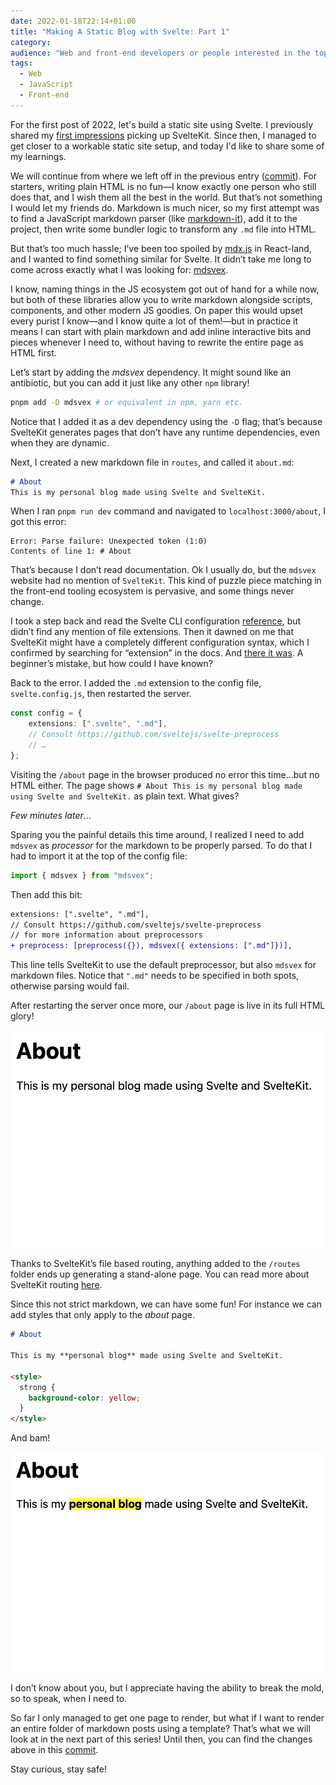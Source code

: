 ```yaml
---
date: 2022-01-18T22:14+01:00
title: "Making A Static Blog with Svelte: Part 1"
category:
audience: "Web and front-end developers or people interested in the topic"
tags:
  - Web
  - JavaScript
  - Front-end
---
```


For the first post of 2022, let's build a static site using Svelte. I previously shared my [first impressions](https://redalemeden.com/blog/2021/picking-up-svelte) picking up SvelteKit. Since then, I managed to get closer to a workable static site setup, and today I'd like to share some of my learnings.

We will continue from where we left off in the previous entry ([commit](https://github.com/kaishin/svelte-starter/commit/e108b31282d128e79743b3d2abbad9a27224d6e0)). For starters, writing plain HTML is no fun—I know exactly one person who still does that, and I wish them all the best in the world. But that’s not something I would let my friends do. Markdown is much nicer, so my first attempt was to find a JavaScript markdown parser (like [markdown-it](https://github.com/markdown-it/markdown-it)), add it to the project, then write some bundler logic to transform any `.md` file into HTML.

But that’s too much hassle; I’ve been too spoiled by [mdx.js](https://mdxjs.com) in React-land, and I wanted to find something similar for Svelte. It didn’t take me long to come across exactly what I was looking for: [mdsvex](https://mdsvex.com). 

I know, naming things in the JS ecosystem got out of hand for a while now, but both of these libraries allow you to write markdown alongside scripts, components, and other modern JS goodies. On paper this would upset every purist I know—and I know quite a lot of them!—but in practice it means I can start with plain markdown and add inline interactive bits and pieces whenever I need to, without having to rewrite the entire page as HTML first.

Let’s start by adding the _mdsvex_ dependency. It might sound like an antibiotic, but you can add it just like any other `npm` library!

```sh
pnpm add -D mdsvex # or equivalent in npm, yarn etc.
```

Notice that I added it as a dev dependency using the `-D` flag; that’s because SvelteKit generates pages that don’t have any runtime dependencies, even when they are dynamic.

Next, I created a new markdown file in `routes`, and called it `about.md`:

```md
# About
This is my personal blog made using Svelte and SvelteKit.
```

When I ran `pnpm run dev` command and navigated to `localhost:3000/about`, I got this error:

```
Error: Parse failure: Unexpected token (1:0)
Contents of line 1: # About
```

That’s because I don’t read documentation. Ok I usually do, but the `mdsvex` website had no mention of `SvelteKit`. This kind of puzzle piece matching in the front-end tooling ecosystem is pervasive, and some things never change.

I took a step back and read the Svelte CLI configuration [reference](https://wmzy.github.io/svelte-cli/config/#global-cli-config), but didn’t find any mention of file extensions. Then it dawned on me that SvelteKit might have a completely different configuration syntax, which I confirmed by searching for “extension” in the docs. And [there it was](https://kit.svelte.dev/docs#configuration). A beginner’s mistake, but how could I have known?

Back to the error. I added the `.md` extension to the config file, `svelte.config.js`, then restarted the server.

```typescript
const config = {
	extensions: [".svelte", ".md"],
	// Consult https://github.com/sveltejs/svelte-preprocess
	// …
};
```

Visiting the `/about` page in the browser produced no error this time...but no HTML either. The page shows `# About This is my personal blog made using Svelte and SvelteKit.` as plain text. What gives?

_Few minutes later_...

Sparing you the painful details this time around, I realized I need to add `mdsvex` as _processor_ for the markdown to be properly parsed. To do that I had to import it at the top of the config file:

```js
import { mdsvex } from "mdsvex";
```

Then add this bit:

```diff
extensions: [".svelte", ".md"],
// Consult https://github.com/sveltejs/svelte-preprocess
// for more information about preprocessors
+ preprocess: [preprocess({}), mdsvex({ extensions: [".md"]})],
```

This line tells SvelteKit to use the default preprocessor, but also `mdsvex` for markdown files. Notice that `".md"` needs to be specified in both spots, otherwise parsing would fail.

After restarting the server once more, our `/about` page is live in its full HTML glory!

![About page preview 1](about-page-1.png)

Thanks to SvelteKit’s file based routing, anything added to the `/routes` folder ends up generating a stand-alone page. You can read more about SvelteKit routing [here](https://kit.svelte.dev/docs#routing).

Since this not strict markdown, we can have some fun! For instance we can add styles that only apply to the _about_ page.

```md
# About

This is my **personal blog** made using Svelte and SvelteKit.

<style>
  strong {
    background-color: yellow;
  }
</style>
```

And bam!

![About page preview 2](about-page-2.png)

I don’t know about you, but I appreciate having the ability to break the mold, so to speak, when I need to.

So far I only managed to get one page to render, but what if I want to render an entire folder of markdown posts using a template? That’s what we will look at in the next part of this series! Until then, you can find the changes above in this [commit](https://github.com/kaishin/svelte-starter/commit/38ceedf4d5c6c0740a3d4479a1f9662bad7fe867).

Stay curious, stay safe!
